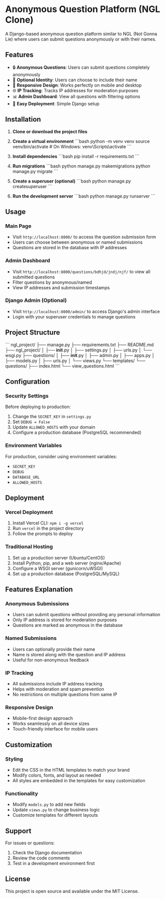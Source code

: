 # Anonymous Question Platform (NGL Clone)

A Django-based anonymous question platform similar to NGL (Not Gonna Lie) where users can submit questions anonymously or with their names.

## Features

- 🔒 **Anonymous Questions**: Users can submit questions completely anonymously
- 👤 **Optional Identity**: Users can choose to include their name
- 📱 **Responsive Design**: Works perfectly on mobile and desktop
- 🌐 **IP Tracking**: Tracks IP addresses for moderation purposes
- 📊 **Admin Dashboard**: View all questions with filtering options
- 🚀 **Easy Deployment**: Simple Django setup

## Installation

1. **Clone or download the project files**

2. **Create a virtual environment**
   \`\`\`bash
   python -m venv venv
   source venv/bin/activate  # On Windows: venv\\Scripts\\activate
   \`\`\`

3. **Install dependencies**
   \`\`\`bash
   pip install -r requirements.txt
   \`\`\`

4. **Run migrations**
   \`\`\`bash
   python manage.py makemigrations
   python manage.py migrate
   \`\`\`

5. **Create a superuser (optional)**
   \`\`\`bash
   python manage.py createsuperuser
   \`\`\`

6. **Run the development server**
   \`\`\`bash
   python manage.py runserver
   \`\`\`

## Usage

### Main Page
- Visit `http://localhost:8000/` to access the question submission form
- Users can choose between anonymous or named submissions
- Questions are stored in the database with IP addresses

### Admin Dashboard
- Visit `http://localhost:8000/questions/bdhjd/jndj/njf/` to view all submitted questions
- Filter questions by anonymous/named
- View IP addresses and submission timestamps

### Django Admin (Optional)
- Visit `http://localhost:8000/admin/` to access Django's admin interface
- Login with your superuser credentials to manage questions

## Project Structure

\`\`\`
ngl_project/
├── manage.py
├── requirements.txt
├── README.md
├── ngl_project/
│   ├── __init__.py
│   ├── settings.py
│   ├── urls.py
│   └── wsgi.py
├── questions/
│   ├── __init__.py
│   ├── admin.py
│   ├── apps.py
│   ├── models.py
│   ├── urls.py
│   └── views.py
└── templates/
    └── questions/
        ├── index.html
        └── view_questions.html
\`\`\`

## Configuration

### Security Settings
Before deploying to production:

1. Change the `SECRET_KEY` in `settings.py`
2. Set `DEBUG = False`
3. Update `ALLOWED_HOSTS` with your domain
4. Configure a production database (PostgreSQL recommended)

### Environment Variables
For production, consider using environment variables:
- `SECRET_KEY`
- `DEBUG`
- `DATABASE_URL`
- `ALLOWED_HOSTS`

## Deployment

### Vercel Deployment
1. Install Vercel CLI: `npm i -g vercel`
2. Run `vercel` in the project directory
3. Follow the prompts to deploy

### Traditional Hosting
1. Set up a production server (Ubuntu/CentOS)
2. Install Python, pip, and a web server (nginx/Apache)
3. Configure a WSGI server (gunicorn/uWSGI)
4. Set up a production database (PostgreSQL/MySQL)

## Features Explanation

### Anonymous Submissions
- Users can submit questions without providing any personal information
- Only IP address is stored for moderation purposes
- Questions are marked as anonymous in the database

### Named Submissions
- Users can optionally provide their name
- Name is stored along with the question and IP address
- Useful for non-anonymous feedback

### IP Tracking
- All submissions include IP address tracking
- Helps with moderation and spam prevention
- No restrictions on multiple questions from same IP

### Responsive Design
- Mobile-first design approach
- Works seamlessly on all device sizes
- Touch-friendly interface for mobile users

## Customization

### Styling
- Edit the CSS in the HTML templates to match your brand
- Modify colors, fonts, and layout as needed
- All styles are embedded in the templates for easy customization

### Functionality
- Modify `models.py` to add new fields
- Update `views.py` to change business logic
- Customize templates for different layouts

## Support

For issues or questions:
1. Check the Django documentation
2. Review the code comments
3. Test in a development environment first

## License

This project is open source and available under the MIT License.
